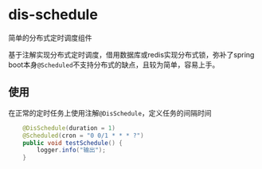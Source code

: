 # dis-schedule
简单的分布式定时调度组件

基于注解实现分布式定时调度，借用数据库或redis实现分布式锁，弥补了spring boot本身`@Scheduled`不支持分布式的缺点，且较为简单，容易上手。

## 使用

在正常的定时任务上使用注解`@DisSchedule`，定义任务的间隔时间

```java
    @DisSchedule(duration = 1)
    @Scheduled(cron = "0 0/1 * * * ?")
    public void testSchedule() {
        logger.info("输出");
    }
```
